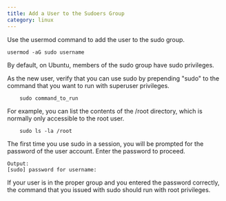 ```yaml
---
title: Add a User to the Sudoers Group
category: linux
---
```


Use the usermod command to add the user to the sudo group.

```
usermod -aG sudo username
```

By default, on Ubuntu, members of the sudo group have sudo privileges.


As the new user, verify that you can use sudo by prepending "sudo" to the command that you want to run with superuser privileges.

```
    sudo command_to_run
```

For example, you can list the contents of the /root directory, which is normally only accessible to the root user.

```
    sudo ls -la /root
```

The first time you use sudo in a session, you will be prompted for the password of the user account. Enter the password to proceed.

```
Output:
[sudo] password for username:
```

If your user is in the proper group and you entered the password correctly, the command that you issued with sudo should run with root privileges.
